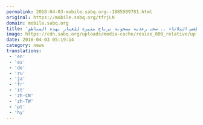 ```yaml
---
permalink: 2018-04-03-mobile.sabq.org--1885989781.html
original: https://mobile.sabq.org/tfrjLN
domain: mobile.sabq.org
title: 'طقس الثلاثاء .. سحب رعدية مصحوبة برياح مثيرة للغبار بهذه المناطق'
image: https://cdn.sabq.org/uploads/media-cache/resize_800_relative/uploads/material-file/5ac30d4e059c6066c496356c/5ac30d4be3749.jpg
date: 2018-04-03 05:19:14
category: news
translations: 
 - 'en'
 - 'es'
 - 'de'
 - 'ru'
 - 'ja'
 - 'fr'
 - 'it'
 - 'zh-CN'
 - 'zh-TW'
 - 'pt'
 - 'hy'
---
```



